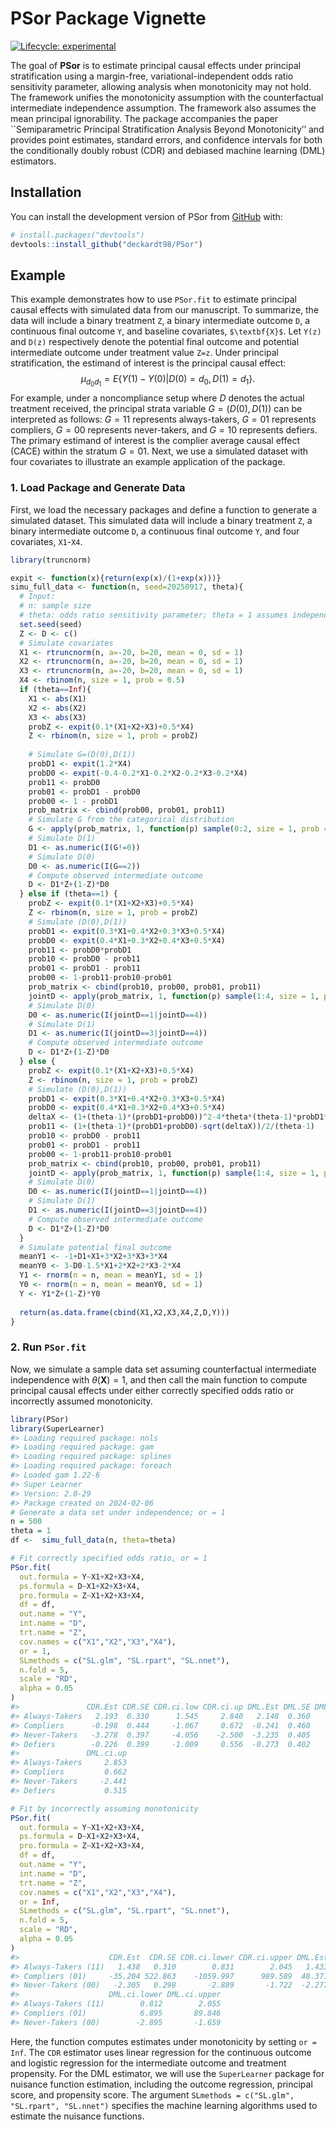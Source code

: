 PSor Package Vignette
================

[![Lifecycle:
experimental](https://img.shields.io/badge/lifecycle-experimental-orange.svg)](https://lifecycle.r-lib.org/articles/stages.html#experimental)

The goal of **PSor** is to estimate principal causal effects under
principal stratification using a margin-free, variational-independent
odds ratio sensitivity parameter, allowing analysis when monotonicity
may not hold. The framework unifies the monotonicity assumption with the
counterfactual intermediate independence assumption. The framework also
assumes the mean principal ignorability. The package accompanies the
paper \`\`Semiparametric Principal Stratification Analysis Beyond
Monotonicity’’ and provides point estimates, standard errors, and
confidence intervals for both the conditionally doubly robust (CDR) and
debiased machine learning (DML) estimators.

## Installation

You can install the development version of PSor from
[GitHub](https://github.com/) with:

``` r
# install.packages("devtools")
devtools::install_github("deckardt98/PSor")
```

## Example

This example demonstrates how to use `PSor.fit` to estimate principal
causal effects with simulated data from our manuscript. To summarize,
the data will include a binary treatment `Z`, a binary intermediate
outcome `D`, a continuous final outcome `Y`, and baseline covariates,
`$\textbf{X}$`. Let `Y(z)` and `D(z)` respectively denote the potential
final outcome and potential intermediate outcome under treatment value
`Z=z`. Under principal stratification, the estimand of interest is the
principal causal effect:
$$\mu_{d_0d_1}=E\left\{Y(1)-Y(0)|D(0)=d_0,D(1)=d_1\right\}.$$ For example, under a
noncompliance setup where $D$ denotes the actual treatment received, the
principal strata variable $G=(D(0),D(1))$ can be interpreted as follows:
$G=11$ represents always-takers, $G=01$ represents compliers, $G=00$
represents never-takers, and $G=10$ represents defiers. The primary
estimand of interest is the complier average causal effect (CACE) within
the stratum $G=01$. Next, we use a simulated dataset with four
covariates to illustrate an example application of the package.

### 1. Load Package and Generate Data

First, we load the necessary packages and define a function to generate
a simulated dataset. This simulated data will include a binary treatment
`Z`, a binary intermediate outcome `D`, a continuous final outcome `Y`,
and four covariates, `X1`-`X4`.

``` r
library(truncnorm)

expit <- function(x){return(exp(x)/(1+exp(x)))}
simu_full_data <- function(n, seed=20250917, theta){
  # Input:
  # n: sample size
  # theta: odds ratio sensitivity parameter; theta = 1 assumes independence and theta = Inf assumes monotonicity
  set.seed(seed)
  Z <- D <- c()
  # Simulate covariates
  X1 <- rtruncnorm(n, a=-20, b=20, mean = 0, sd = 1)
  X2 <- rtruncnorm(n, a=-20, b=20, mean = 0, sd = 1)
  X3 <- rtruncnorm(n, a=-20, b=20, mean = 0, sd = 1)
  X4 <- rbinom(n, size = 1, prob = 0.5)
  if (theta==Inf){
    X1 <- abs(X1)
    X2 <- abs(X2)
    X3 <- abs(X3)
    probZ <- expit(0.1*(X1+X2+X3)+0.5*X4)
    Z <- rbinom(n, size = 1, prob = probZ)
    
    # Simulate G=(D(0),D(1))
    probD1 <- expit(1.2*X4)
    probD0 <- expit(-0.4-0.2*X1-0.2*X2-0.2*X3-0.2*X4)
    prob11 <- probD0
    prob01 <- probD1 - probD0
    prob00 <- 1 - probD1
    prob_matrix <- cbind(prob00, prob01, prob11)
    # Simulate G from the categorical distribution
    G <- apply(prob_matrix, 1, function(p) sample(0:2, size = 1, prob = p))
    # Simulate D(1)
    D1 <- as.numeric(I(G!=0))
    # Simulate D(0)
    D0 <- as.numeric(I(G==2))
    # Compute observed intermediate outcome
    D <- D1*Z+(1-Z)*D0
  } else if (theta==1) {
    probZ <- expit(0.1*(X1+X2+X3)+0.5*X4)
    Z <- rbinom(n, size = 1, prob = probZ)
    # Simulate (D(0),D(1))
    probD1 <- expit(0.3*X1+0.4*X2+0.3*X3+0.5*X4)
    probD0 <- expit(0.4*X1+0.3*X2+0.4*X3+0.5*X4)
    prob11 <- probD0*probD1
    prob10 <- probD0 - prob11
    prob01 <- probD1 - prob11
    prob00 <- 1-prob11-prob10-prob01
    prob_matrix <- cbind(prob10, prob00, prob01, prob11)
    jointD <- apply(prob_matrix, 1, function(p) sample(1:4, size = 1, prob = p))
    # Simulate D(0)
    D0 <- as.numeric(I(jointD==1|jointD==4))
    # Simulate D(1)
    D1 <- as.numeric(I(jointD==3|jointD==4))
    # Compute observed intermediate outcome
    D <- D1*Z+(1-Z)*D0
  } else {
    probZ <- expit(0.1*(X1+X2+X3)+0.5*X4)
    Z <- rbinom(n, size = 1, prob = probZ)
    # Simulate (D(0),D(1))
    probD1 <- expit(0.3*X1+0.4*X2+0.3*X3+0.5*X4)
    probD0 <- expit(0.4*X1+0.3*X2+0.4*X3+0.5*X4)
    deltaX <- (1+(theta-1)*(probD1+probD0))^2-4*theta*(theta-1)*probD1*probD0
    prob11 <- (1+(theta-1)*(probD1+probD0)-sqrt(deltaX))/2/(theta-1)
    prob10 <- probD0 - prob11
    prob01 <- probD1 - prob11
    prob00 <- 1-prob11-prob10-prob01
    prob_matrix <- cbind(prob10, prob00, prob01, prob11)
    jointD <- apply(prob_matrix, 1, function(p) sample(1:4, size = 1, prob = p))
    # Simulate D(0)
    D0 <- as.numeric(I(jointD==1|jointD==4))
    # Simulate D(1)
    D1 <- as.numeric(I(jointD==3|jointD==4))
    # Compute observed intermediate outcome
    D <- D1*Z+(1-Z)*D0
  }
  # Simulate potential final outcome
  meanY1 <- -1+D1+X1+3*X2+3*X3+3*X4
  meanY0 <- 3-D0-1.5*X1+2*X2+2*X3-2*X4
  Y1 <- rnorm(n = n, mean = meanY1, sd = 1)
  Y0 <- rnorm(n = n, mean = meanY0, sd = 1)
  Y <- Y1*Z+(1-Z)*Y0
  
  return(as.data.frame(cbind(X1,X2,X3,X4,Z,D,Y)))
}
```

### 2. Run `PSor.fit`

Now, we simulate a sample data set assuming counterfactual intermediate
independence with $\theta(\mathbf{X})=1$, and then call the main
function to compute principal causal effects under either correctly
specified odds ratio or incorrectly assumed monotonicity.

``` r
library(PSor)
library(SuperLearner)
#> Loading required package: nnls
#> Loading required package: gam
#> Loading required package: splines
#> Loading required package: foreach
#> Loaded gam 1.22-6
#> Super Learner
#> Version: 2.0-29
#> Package created on 2024-02-06
# Generate a data set under independence; or = 1
n = 500
theta = 1
df <-  simu_full_data(n, theta=theta)

# Fit correctly specified odds ratio, or = 1
PSor.fit(
  out.formula = Y~X1+X2+X3+X4,
  ps.formula = D~X1+X2+X3+X4,
  pro.formula = Z~X1+X2+X3+X4,
  df = df,
  out.name = "Y",
  int.name = "D",
  trt.name = "Z",
  cov.names = c("X1","X2","X3","X4"),
  or = 1,
  SLmethods = c("SL.glm", "SL.rpart", "SL.nnet"),
  n.fold = 5,
  scale = "RD",
  alpha = 0.05
)
#>               CDR.Est CDR.SE CDR.ci.low CDR.ci.up DML.Est DML.SE DML.ci.low
#> Always-Takers   2.193  0.330      1.545     2.840   2.148  0.360      1.443
#> Compliers      -0.198  0.444     -1.067     0.672  -0.241  0.460     -1.143
#> Never-Takers   -3.278  0.397     -4.056    -2.500  -3.235  0.405     -4.028
#> Defiers        -0.226  0.399     -1.009     0.556  -0.273  0.402     -1.061
#>               DML.ci.up
#> Always-Takers     2.853
#> Compliers         0.662
#> Never-Takers     -2.441
#> Defiers           0.515

# Fit by incorrectly assuming monotonicity
PSor.fit(
  out.formula = Y~X1+X2+X3+X4,
  ps.formula = D~X1+X2+X3+X4,
  pro.formula = Z~X1+X2+X3+X4,
  df = df,
  out.name = "Y",
  int.name = "D",
  trt.name = "Z",
  cov.names = c("X1","X2","X3","X4"),
  or = Inf,
  SLmethods = c("SL.glm", "SL.rpart", "SL.nnet"),
  n.fold = 5,
  scale = "RD",
  alpha = 0.05
)
#>                    CDR.Est  CDR.SE CDR.ci.lower CDR.ci.upper DML.Est DML.SE
#> Always-Takers (11)   1.438   0.310        0.831        2.045   1.433  0.317
#> Compliers (01)     -35.204 522.863    -1059.997      989.589  48.371 21.161
#> Never-Takers (00)   -2.305   0.298       -2.889       -1.722  -2.277  0.315
#>                    DML.ci.lower DML.ci.upper
#> Always-Takers (11)        0.812        2.055
#> Compliers (01)            6.895       89.846
#> Never-Takers (00)        -2.895       -1.659
```

Here, the function computes estimates under monotonicity by setting
`or = Inf`. The `CDR` estimator uses linear regression for the
continuous outcome and logistic regression for the intermediate outcome
and treatment propensity. For the DML estimator, we will use the
`SuperLearner` package for nuisance function estimation, including the
outcome regression, principal score, and propensity score. The argument
`SLmethods = c("SL.glm", "SL.rpart", "SL.nnet")` specifies the machine
learning algorithms used to estimate the nuisance functions.

